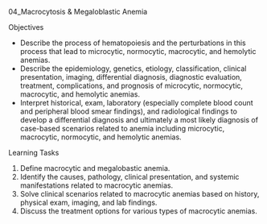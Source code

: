 04_Macrocytosis & Megaloblastic Anemia

Objectives

* Describe the process of hematopoiesis and the perturbations in this process that lead to microcytic, normocytic, macrocytic, and hemolytic anemias.
* Describe the epidemiology, genetics, etiology, classification, clinical presentation, imaging, differential diagnosis, diagnostic evaluation, treatment, complications, and prognosis of microcytic, normocytic, macrocytic, and hemolytic anemias.
* Interpret historical, exam, laboratory (especially complete blood count and peripheral blood smear findings), and radiological findings to develop a differential diagnosis and ultimately a most likely diagnosis of case-based scenarios related to anemia including microcytic, macrocytic, normocytic, and hemolytic anemias.

Learning Tasks

1. Define macrocytic and megalobastic anemia.
2. Identify the causes, pathology, clinical presentation, and systemic manifestations related to macrocytic anemias.
3. Solve clinical scenarios related to macrocytic anemias based on history, physical exam, imaging, and lab findings.
4. Discuss the treatment options for various types of macrocytic anemias.
